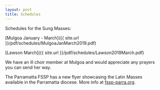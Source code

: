 ```yaml
---
layout: post
title: Schedules
---
```


Schedules for the Sung Masses:

[Mulgoa January - March]({{ site.url }}/pdf/schedules/MulgoaJanMarch2019.pdf)

[Lawson March]({{ site.url }}/pdf/schedules/Lawson2019March.pdf)

We have an ill choir member at Mulgoa and would appreciate any prayers you can send her way.

The Parramatta FSSP has a new flyer showcasing the Latin Masses available in the Parramatta diocese. More info at [fssp-parra.org](http://fssp-parra.org).

